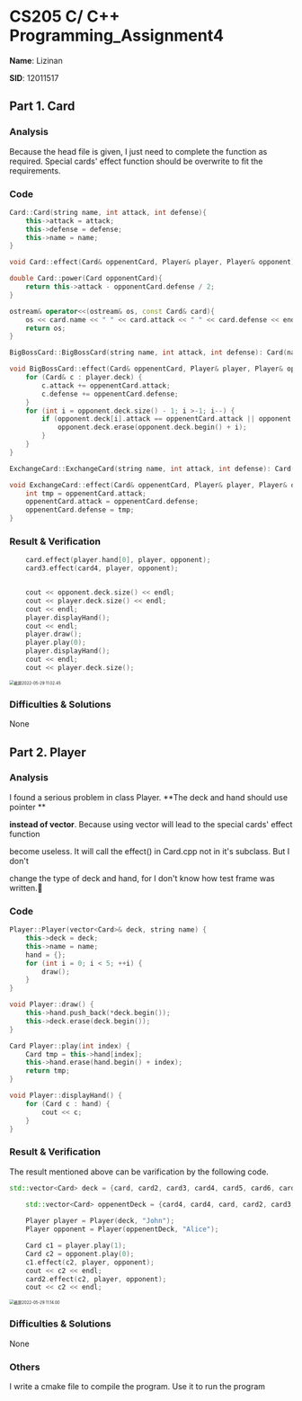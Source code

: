 # CS205 C/ C++ Programming_Assignment4

**Name**: Lizinan

**SID**: 12011517

## Part 1. Card

### **Analysis** 

Because the head file is given, I just need to complete the function as required. Special cards' effect function should be overwrite to fit the requirements.

### Code

```C++
Card::Card(string name, int attack, int defense){
    this->attack = attack;
    this->defense = defense;
    this->name = name;
}

void Card::effect(Card& oppenentCard, Player& player, Player& opponent){}

double Card::power(Card opponentCard){
    return this->attack - opponentCard.defense / 2;
}

ostream& operator<<(ostream& os, const Card& card){
    os << card.name << " " << card.attack << " " << card.defense << endl;
    return os;
}
```

```C++
BigBossCard::BigBossCard(string name, int attack, int defense): Card(name, attack, defense) {}

void BigBossCard::effect(Card& oppenentCard, Player& player, Player& opponent) {
    for (Card& c : player.deck) {
        c.attack += oppenentCard.attack;
        c.defense += oppenentCard.defense;
    }
    for (int i = opponent.deck.size() - 1; i >-1; i--) {
        if (opponent.deck[i].attack == oppenentCard.attack || opponent.deck[i].defense == oppenentCard.defense) {
            opponent.deck.erase(opponent.deck.begin() + i);
        }
    }
}
```

```C++
ExchangeCard::ExchangeCard(string name, int attack, int defense): Card(name, attack, defense) {}

void ExchangeCard::effect(Card& oppenentCard, Player& player, Player& opponent){
    int tmp = oppenentCard.attack;
    oppenentCard.attack = oppenentCard.defense;
    oppenentCard.defense = tmp;
}
```

### Result & Verification	

```c++
	card.effect(player.hand[0], player, opponent);
    card3.effect(card4, player, opponent);


    cout << opponent.deck.size() << endl;
    cout << player.deck.size() << endl;
    cout << endl;
    player.displayHand();
    cout << endl;
    player.draw();
    player.play(0);
    player.displayHand();
    cout << endl;
    cout << player.deck.size();
```

<img src="/Users/lee/Library/Application Support/typora-user-images/截屏2022-05-29 11.02.45.png" alt="截屏2022-05-29 11.02.45" style="zoom:50%;" />

### Difficulties & Solutions

None



## Part 2. Player

### **Analysis** 

I found a serious problem in class Player. **The deck and hand should use pointer **

**instead of vector**. Because using vector will lead to the special cards' effect function

become useless. It will call the effect() in Card.cpp not in it's subclass. But I don't 

change the type of deck and hand, for I don't know how test frame was written.🙁️

### Code

```C++
Player::Player(vector<Card>& deck, string name) {
    this->deck = deck;
    this->name = name;
    hand = {};
    for (int i = 0; i < 5; ++i) {
        draw();
    }
}

void Player::draw() {
    this->hand.push_back(*deck.begin());
    this->deck.erase(deck.begin());
}

Card Player::play(int index) {
    Card tmp = this->hand[index];
    this->hand.erase(hand.begin() + index);
    return tmp;
}

void Player::displayHand() {
    for (Card c : hand) {
        cout << c;
    }
}
```

### Result & Verification	

The result mentioned above can be varification by the following code.

```C++
std::vector<Card> deck = {card, card2, card3, card4, card5, card6, card4, card4, card4};

    std::vector<Card> oppenentDeck = {card4, card4, card, card2, card3, card4, card5};
    
    Player player = Player(deck, "John");
    Player opponent = Player(oppenentDeck, "Alice");

    Card c1 = player.play(1);
    Card c2 = opponent.play(0);
    c1.effect(c2, player, opponent);
    cout << c2 << endl;
    card2.effect(c2, player, opponent);
    cout << c2 << endl;
```

 <img src="/Users/lee/Library/Application Support/typora-user-images/截屏2022-05-29 11.14.00.png" alt="截屏2022-05-29 11.14.00" style="zoom:50%;" />

### Difficulties & Solutions

None



### Others

I write a cmake file to compile the program. Use it to run the program